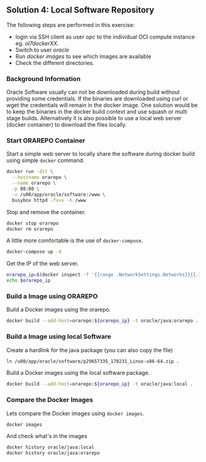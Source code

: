 ## Solution 4: Local Software Repository

The following steps are performed in this exercise:

- login via SSH client as user *opc* to the individual OCI compute instance eg. *ol7dockerXX*. 
- Switch to user *oracle*
- Run *docker images* to see which images are available
- Check the different directories.

<!-- Stuff between the <div class="notes"> will be rendered as pptx slide notes -->
<div class="notes">
</div>

<!-- Stuff between the <div class="no notes"> will not be rendered as pptx slide notes -->
<div class="no notes">

### Background Information

Oracle Software usually can not be downloaded during build without providing some credentials. If the binaries are downloaded using curl or wget the credentials will remain in the docker image. One solution would be to keep the binaries in the docker build context and use squash or multi stage builds. Alternatively it is also possible to use a local web server (docker container) to download the files locally.

### Start ORAREPO Container

Start a simple web server to locally share the software during docker build using simple `docker` command.

```bash
docker run -dit \
  --hostname orarepo \
  --name orarepo \
  -p 80:80 \
  -v /u00/app/oracle/software:/www \
  busybox httpd -fvvv -h /www
```

Stop and remove the container.

```bash
docker stop orarepo
docker rm orarepo
```

A little more comfortable is the use of `docker-compose`.

```bash
docker-compose up -d
```

Get the IP of the web server.

```bash
orarepo_ip=$(docker inspect -f '{{range .NetworkSettings.Networks}}{{.IPAddress}}{{end}}' orarepo)
echo $orarepo_ip
```

### Build a Image using ORAREPO

Build a Docker images using the orarepo.

```bash
docker build --add-host=orarepo:${orarepo_ip} -t oracle/java:orarepo .
```

### Build a Image using local Software

Create a hardlink for the java package (you can also copy the file)

```bash
ln /u00/app/oracle/software/p29657335_170231_Linux-x86-64.zip .
```

Build a Docker images using the local software package.

```bash
docker build --add-host=orarepo:${orarepo_ip} -t oracle/java:local .
```

### Compare the Docker Images

Lets compare the Docker images using `docker images`.

```bash
docker images
```

And check what's in the images

```bash
docker history oracle/java:local
docker history oracle/java:orarepo
```
</div>
